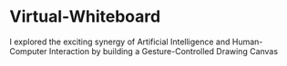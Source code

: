 # Virtual-Whiteboard
 I explored the exciting synergy of Artificial Intelligence and Human-Computer Interaction by building a Gesture-Controlled Drawing Canvas

